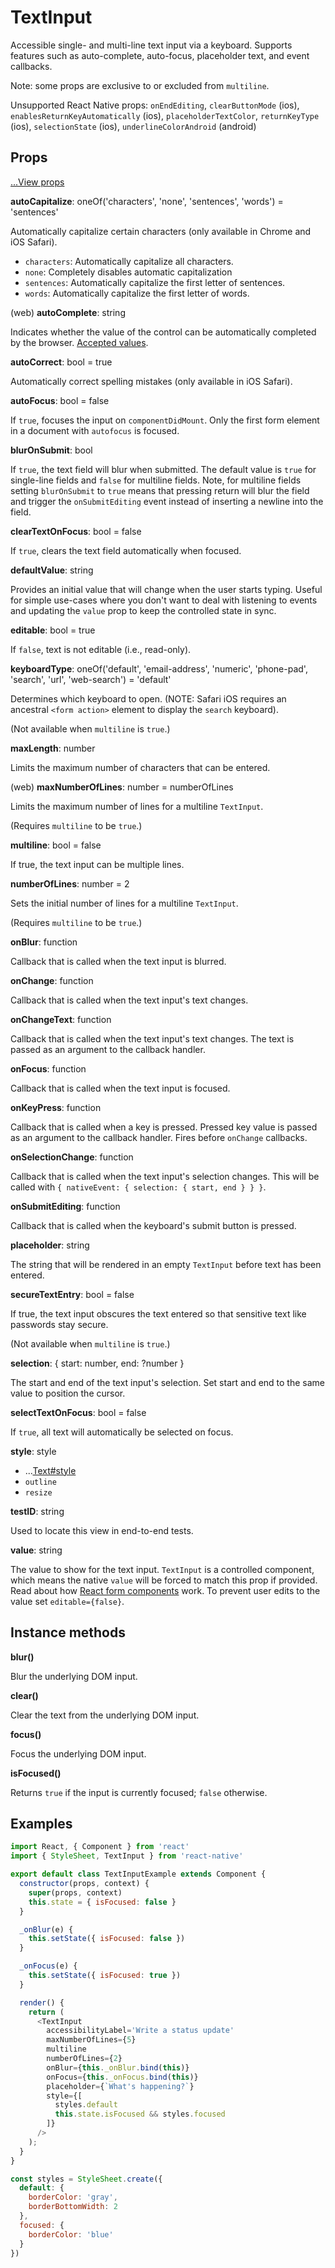 # TextInput

Accessible single- and multi-line text input via a keyboard. Supports features
such as auto-complete, auto-focus, placeholder text, and event callbacks.

Note: some props are exclusive to or excluded from `multiline`.

Unsupported React Native props:
`onEndEditing`,
`clearButtonMode` (ios),
`enablesReturnKeyAutomatically` (ios),
`placeholderTextColor`,
`returnKeyType` (ios),
`selectionState` (ios),
`underlineColorAndroid` (android)

## Props

[...View props](./View.md)

**autoCapitalize**: oneOf('characters', 'none', 'sentences', 'words') = 'sentences'

Automatically capitalize certain characters (only available in Chrome and iOS Safari).

* `characters`: Automatically capitalize all characters.
* `none`: Completely disables automatic capitalization
* `sentences`: Automatically capitalize the first letter of sentences.
* `words`: Automatically capitalize the first letter of words.

(web) **autoComplete**: string

Indicates whether the value of the control can be automatically completed by
the browser. [Accepted values](https://developer.mozilla.org/en-US/docs/Web/HTML/Element/input).

**autoCorrect**: bool = true

Automatically correct spelling mistakes  (only available in iOS Safari).

**autoFocus**: bool = false

If `true`, focuses the input on `componentDidMount`. Only the first form element
in a document with `autofocus` is focused.

**blurOnSubmit**: bool

If `true`, the text field will blur when submitted. The default value is `true`
for single-line fields and `false` for multiline fields. Note, for multiline
fields setting `blurOnSubmit` to `true` means that pressing return will blur
the field and trigger the `onSubmitEditing` event instead of inserting a
newline into the field.

**clearTextOnFocus**: bool = false

If `true`, clears the text field automatically when focused.

**defaultValue**: string

Provides an initial value that will change when the user starts typing. Useful
for simple use-cases where you don't want to deal with listening to events and
updating the `value` prop to keep the controlled state in sync.

**editable**: bool = true

If `false`, text is not editable (i.e., read-only).

**keyboardType**: oneOf('default', 'email-address', 'numeric', 'phone-pad', 'search', 'url', 'web-search') = 'default'

Determines which keyboard to open. (NOTE: Safari iOS requires an ancestral
`<form action>` element to display the `search` keyboard).

(Not available when `multiline` is `true`.)

**maxLength**: number

Limits the maximum number of characters that can be entered.

(web) **maxNumberOfLines**: number = numberOfLines

Limits the maximum number of lines for a multiline `TextInput`.

(Requires `multiline` to be `true`.)

**multiline**: bool = false

If true, the text input can be multiple lines.

**numberOfLines**: number = 2

Sets the initial number of lines for a multiline `TextInput`.

(Requires `multiline` to be `true`.)

**onBlur**: function

Callback that is called when the text input is blurred.

**onChange**: function

Callback that is called when the text input's text changes.

**onChangeText**: function

Callback that is called when the text input's text changes. The text is passed
as an argument to the callback handler.

**onFocus**: function

Callback that is called when the text input is focused.

**onKeyPress**: function

Callback that is called when a key is pressed. Pressed key value is passed as
an argument to the callback handler. Fires before `onChange` callbacks.

**onSelectionChange**: function

Callback that is called when the text input's selection changes. This will be called with
`{ nativeEvent: { selection: { start, end } } }`.

**onSubmitEditing**: function

Callback that is called when the keyboard's submit button is pressed.

**placeholder**: string

The string that will be rendered in an empty `TextInput` before text has been
entered.

**secureTextEntry**: bool = false

If true, the text input obscures the text entered so that sensitive text like
passwords stay secure.

(Not available when `multiline` is `true`.)

**selection**: { start: number, end: ?number }

The start and end of the text input's selection. Set start and end to the same value to position the cursor.

**selectTextOnFocus**: bool = false

If `true`, all text will automatically be selected on focus.

**style**: style

+ ...[Text#style](./Text.md)
+ `outline`
+ `resize`

**testID**: string

Used to locate this view in end-to-end tests.

**value**: string

The value to show for the text input. `TextInput` is a controlled component,
which means the native `value` will be forced to match this prop if provided.
Read about how [React form
components](https://facebook.github.io/react/docs/forms.html) work. To prevent
user edits to the value set `editable={false}`.

## Instance methods

**blur()**

Blur the underlying DOM input.

**clear()**

Clear the text from the underlying DOM input.

**focus()**

Focus the underlying DOM input.

**isFocused()**

Returns `true` if the input is currently focused; `false` otherwise.

## Examples

```js
import React, { Component } from 'react'
import { StyleSheet, TextInput } from 'react-native'

export default class TextInputExample extends Component {
  constructor(props, context) {
    super(props, context)
    this.state = { isFocused: false }
  }

  _onBlur(e) {
    this.setState({ isFocused: false })
  }

  _onFocus(e) {
    this.setState({ isFocused: true })
  }

  render() {
    return (
      <TextInput
        accessibilityLabel='Write a status update'
        maxNumberOfLines={5}
        multiline
        numberOfLines={2}
        onBlur={this._onBlur.bind(this)}
        onFocus={this._onFocus.bind(this)}
        placeholder={`What's happening?`}
        style={[
          styles.default
          this.state.isFocused && styles.focused
        ]}
      />
    );
  }
}

const styles = StyleSheet.create({
  default: {
    borderColor: 'gray',
    borderBottomWidth: 2
  },
  focused: {
    borderColor: 'blue'
  }
})
```
